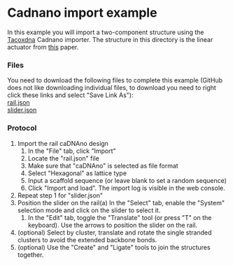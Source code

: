 # Cadnano import example

In this example you will import a two-component structure using the [Tacoxdna](http://tacoxdna.sissa.it/) Cadnano importer.  The structure in this directory is the linear actuator from [this](https://onlinelibrary.wiley.com/doi/full/10.1002/smll.202007704) paper.

### Files
You need to download the following files to complete this example (GitHub does not like downloading individual files, to download you need to right click these links and select "Save Link As"):  
<a href="https://raw.githubusercontent.com/sulcgroup/oxdna-viewer/master/examples/cadnano_import_example-linear_actuator/rail.json" download>rail.json</a>  
<a href="https://raw.githubusercontent.com/sulcgroup/oxdna-viewer/master/examples/cadnano_import_example-linear_actuator/slider.json" download>slider.json</a>  

### Protocol

1.  Import the rail caDNAno design
    1. In the "File" tab, click "Import"
    2. Locate the "rail.json" file
    3. Make sure that "caDNAno" is selected as file format
    4. Select "Hexagonal" as lattice type
    5. Input a scaffold sequence (or leave blank to set a random sequence)
    6. Click "Import and load". The import log is visible in the web console.
3.  Repeat step 1 for "slider.json"
4.  Position the slider on the rail(a)  In the "Select" tab, enable the "System" selection mode and click on the slider to select it.
    1. In the "Edit" tab, toggle the "Translate" tool (or press "T" on the keyboard). Use the arrows to position the slider on the rail.
6.  (optional) Select by cluster, translate and rotate the single stranded clusters to avoid the extended backbone bonds.
7.  (optional) Use the "Create" and "Ligate" tools to join the structures together.
